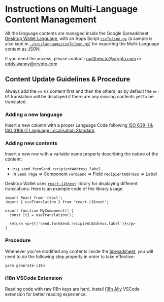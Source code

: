# Instructions on Multi-Language Content Management
All the language contents are managed inside the Google Spreadsheet [Desktop Wallet Language](https://docs.google.com/spreadsheets/d/1QTqPb97jr6zOD7krA4pAXHYx51CiSkJYq7m71OYcLok/edit#gid=0), with an Apps Script [`csvToJson.gs`](https://script.google.com/home/projects/1X1WCMV0tbQsXvlkV70Kw_3gvF85zSxeqkUnTuDhul_EcdWG9ZU4_Z6ow/edit) (a sample is also kept in [`./src/language/csvToJson.gs`](./src/language/csvToJson.gs)) for exporting the Multi-Language content as JSON. 

If you need the access, please contact: [matthew.to@crypto.com](mailto:matthew.to@crypto.com) or [eddy.wanny@crypto.com](mailto:eddy.wanny@crypto.com)

## Content Update Guidelines & Procedure
Always add the `en-US` content first and then the others, as by default the `en-US` translation will be displayed if there are any missing contents yet to be translated.

### Adding a new language
Insert a new column with a proper Language Code following [ISO 639-1 & ISO 3166-2 Language Localisation Standard](http://www.lingoes.net/en/translator/langcode.htm).

### Adding new contents
Insert a new row with a variable name properly describing the nature of the content:
- e.g. `send.formSend.recipientAddress.label`
- In `Send Page` => Component `FormSend` => Field `recipientAddress` => Label

Desktop Wallet uses [`react-i18next`](https://react.i18next.com/) library for displaying different translations. 
Here is an example code of the library usage:
```
import React from 'react';
import { useTranslation } from 'react-i18next';

export function MyComponent() {
  const [t] = useTranslation();

  return <p>{t('send.formSend.recipientAddress.label')}</p>
}

```

### Procedure
Whenever you've modified any contents inside the [Spreadsheet](https://docs.google.com/spreadsheets/d/1QTqPb97jr6zOD7krA4pAXHYx51CiSkJYq7m71OYcLok/edit#gid=0), you will need to do the following step properly in order to take effective:

```sh
yarn generate-i18n
```

### i18n VSCode Extension
Reading code with raw i18n keys are hard, install [i18n Ally](https://marketplace.visualstudio.com/items?itemName=Lokalise.i18n-ally) VSCode extension for better reading experience.